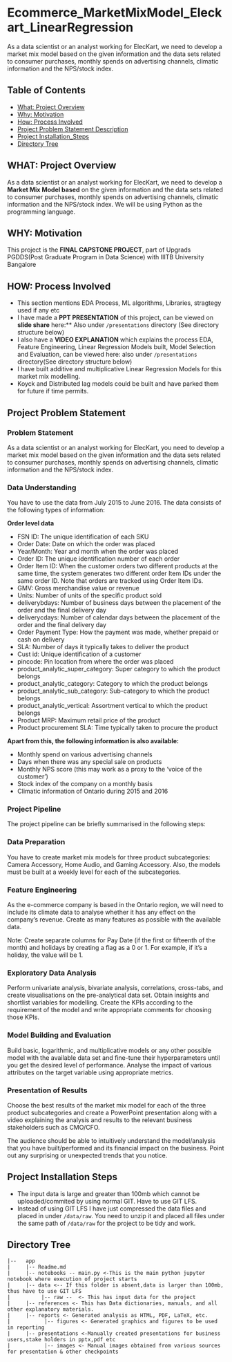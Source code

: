 # Ecommerce_MarketMixModel_Eleckart_LinearRegression
 As a data scientist or an analyst working for ElecKart, we need to develop a market mix model based on the given information and the data sets related to consumer purchases, monthly spends on advertising channels, climatic information and the NPS/stock index.
 
## Table of Contents
  * [What: Project Overview](#what-project-overview)
  * [Why: Motivation](#why-motivation)
  * [How: Process Involved](#how-process-involved)
  * [Project Problem Statement Description](#project-problem-statement)
  * [Project Installation_Steps](#project-installation-steps)
  * [Directory Tree](#directory-tree)
  

## WHAT: Project Overview 
As a data scientist or an analyst working for ElecKart, we need to develop a **Market Mix Model based** on the given information and the data sets related to consumer purchases, monthly spends on advertising channels, climatic information and the NPS/stock index. We will be using Python as the programming language.

## WHY: Motivation
This project is the **FINAL CAPSTONE PROJECT**, part of Upgrads PGDDS(Post Graduate Program in Data Science) with IIITB University Bangalore

## HOW: Process Involved
- This section mentions EDA Process, ML algorithms, Libraries, stragtegy used if any etc
- I have made a **PPT PRESENTATION** of this project, can be viewed on **slide share** here:** Also under `/presentations` directory (See directory structure below)
- I also have a **VIDEO EXPLANATION** which explains the process EDA, Feature Engineering, Linear Regression Models built, Model Selection and Evaluation, can be viewed here: also under `/presentations` directory(See directory structure below)
- I have built additive and multiplicative Linear Regression Models for this market mix modelling.
- Koyck and Distributed lag models could be built and have parked them for future if time permits.

## Project Problem Statement

### Problem Statement

As a data scientist or an analyst working for ElecKart, you need to develop a market mix model based on the given information and the data sets related to consumer purchases, monthly spends on advertising channels, climatic information and the NPS/stock index.

<!--![lead_funnel_image](./presentations/images/lead_funnel_image.jpg?raw=true "Leads Funnel") -->
<!-- ![lead_funnel_image](https://user-images.githubusercontent.com/14209223/149206507-62bf586c-e02b-41fc-9674-44aa3bb8931c.jpg) <!-- I simply dragged and dropped the image-->

### Data Understanding
You have to use the data from July 2015 to June 2016. The data consists of the following types of information:

**Order level data**

- FSN ID: The unique identification of each SKU
- Order Date: Date on which the order was placed
- Year/Month: Year and month when the order was placed
- Order ID: The unique identification number of each order
- Order Item ID: When the customer orders two different products at the same time, the system generates two different order Item IDs under the same order ID. Note that orders are tracked using Order Item IDs.
- GMV: Gross merchandise value or revenue
- Units: Number of units of the specific product sold
- deliverybdays: Number of business days between the placement of the order and the final delivery day
- deliverycdays: Number of calendar days between the placement of the order and the final delivery day
- Order Payment Type: How the payment was made, whether prepaid or cash on delivery
- SLA: Number of days it typically takes to deliver the product
- Cust id: Unique identification of a customer
- pincode: Pin location from where the order was placed
- product_analytic_super_category: Super category to which the product belongs
- product_analytic_category: Category to which the product belongs
- product_analytic_sub_category: Sub-category to which the product belongs
- product_analytic_vertical: Assortment vertical to which the product belongs
- Product MRP: Maximum retail price of the product
- Product procurement SLA: Time typically taken to procure the product

**Apart from this, the following information is also available:**

- Monthly spend on various advertising channels
- Days when there was any special sale on products
- Monthly NPS score (this may work as a proxy to the ‘voice of the customer’)
- Stock index of the company on a monthly basis 
- Climatic information of Ontario during 2015 and 2016

### Project Pipeline
The project pipeline can be briefly summarised in the following steps:

### Data Preparation
You have to create market mix models for three product subcategories: Camera Accessory, Home Audio, and Gaming Accessory. Also, the models must be built at a weekly level for each of the subcategories.

### Feature Engineering
As the e-commerce company is based in the Ontario region, we will need to include its climate data to analyse whether it has any effect on the company’s revenue. Create as many features as possible with the available data.

Note: Create separate columns for Pay Date (if the first or fifteenth of the month) and holidays by creating a flag as a 0 or 1. For example, if it’s a holiday, the value will be 1.

### Exploratory Data Analysis
Perform univariate analysis, bivariate analysis, correlations, cross-tabs, and create visualisations on the pre-analytical data set. Obtain insights and shortlist variables for modelling. Create the KPIs according to the requirement of the model and write appropriate comments for choosing those KPIs.

### Model Building and Evaluation
Build basic, logarithmic, and multiplicative models or any other possible model with the available data set and fine-tune their hyperparameters until you get the desired level of performance. Analyse the impact of various attributes on the target variable using appropriate metrics. 

### Presentation of Results
Choose the best results of the market mix model for each of the three product subcategories and create a PowerPoint presentation along with a video explaining the analysis and results to the relevant business stakeholders such as CMO/CFO.

The audience should be able to intuitively understand the model/analysis that you have built/performed and its financial impact on the business. Point out any surprising or unexpected trends that you notice.

## Project Installation Steps
- The input data is large and greater than 100mb which cannot be uploaded/commited by using normal GIT. Have to use GIT LFS. 
- Instead of using GIT LFS I have just compressed the data files and placed in under `/data/raw`. You need to unzip it and placed all files under the same path of `/data/raw` for the project to be tidy and work.

<!--## Directory Tree 
```
├── app 
│   ├── __init__.py
│   ├── main.py
│   ├── model
│   ├── static
│   └── templates
├── config
│   ├── __init__.py
├── processing
│   ├── __init__.py
├── requirements.txt
├── runtime.txt
├── LICENSE
├── Procfile
├── README.md
└── wsgi.py
```
-->

## Directory Tree
```
|--   app
|     |-- Readme.md 
|     |-- notebooks -- main.py <-This is the main python jupyter notebook where execution of project starts
|     |-- data <-- If this folder is absent,data is larger than 100mb, thus have to use GIT LFS
|          |-- raw --  <- This has input data for the project
|     |-- references <- This has Data dictionaries, manuals, and all other explanatory materials.
|     |-- reports <- Generated analysis as HTML, PDF, LaTeX, etc.
|           |-- figures <- Generated graphics and figures to be used in reporting
|     |-- presentations <-Manually created presentations for business users,stake holders in pptx,pdf etc
|           |-- images <- Manual images obtained from various sources for presentation & other checkpoints
```

